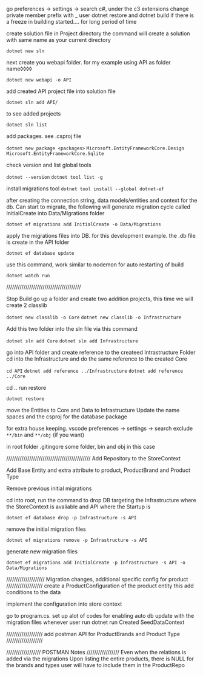 go preferences -> settings -> search c#, under the c3 extensions change private member prefix with _
user dotnet restore and dotnet build if there is a freeze in building started.... for long period of time

create solution file in Project directory
the command will create a solution with same name as your current directory

`dotnet new sln`

next create you webapi folder. for my example using API as folder name◊◊◊◊

`dotnet new webapi -o API`

add created API project file into solution file

`dotnet sln add API/`

to see added projects

`dotnet sln list`

add packages. see .csproj file 

`dotnet new package <packages>`
`Microsoft.EntityFrameworkCore.Design`
`Microsoft.EntityFrameworkCore.Sqlite`

check version and list global tools

`dotnet --version`
`dotnet tool list -g`

install migrations tool
`dotnet tool install --global dotnet-ef`            

after creating the connection string, data models/entities and context for the db.
Can start to migrate, the following will generate migration cycle called InitialCreate into Data/Migrations folder

`dotnet ef migrations add InitialCreate -o Data/Migrations`

apply the migrations files into DB. for this development example. the .db file is create in the API folder

`dotnet ef database update`

use this command, work similar to nodemon for auto restarting of build

`dotnet watch run`

///////////////////////////////////////

Stop Build go up a folder and create two addition projects, this time we will create 2 classlib

`dotnet new classlib -o Core`
`dotnet new classlib -o Infrastructure`

Add this two folder into the sln file via this command

`dotnet sln add Core`
`dotnet sln add Infrastructure`

go into API folder and create reference to the createed Intrastructure Folder
cd into the Infrastructure and do the same reference to the created Core

`cd API`
`dotnet add reference ../Infrastructure`
`dotnet add reference ../Core`

cd .. run restore

`dotnet restore`

move the Entities to Core and Data to Infrastructure
Update the name spaces and the csproj for the database package

for extra house keeping. vscode preferences -> settings -> search exclude `**/bin` and `**/obj` (if you want)

in root folder .gitingore some folder, bin and obj in this case

////////////////////////////////////////////
Add Repository to the StoreContext

Add Base Entity and extra attribute to product, ProductBrand and Product Type

Remove previous initial migrations

cd into root, run the command to drop DB targeting the Infrastructure where the StoreContext is avaliable 
and API where the Startup is

`dotnet ef database drop -p Infrastructure -s API`

remove the initial migration files

`dotnet ef migrations remove -p Infrastructure -s API`

generate new migration files

`dotnet ef migrations add InitialCreate -p Infrastructure -s API -o Data/Migrations`

////////////////////
Migration changes, additional specific config for product
///////////////////
create a ProductConfiguration of the product entity
this add conditions to the data

implement the configuration into store context

go to program.cs. set up alot of codes for enabling auto db update with the migration files whenever user run dotnet run
Created SeedDataContext


///////////////////
add postman API for ProductBrands and Product Type
///////////////////

//////////////////
POSTMAN Notes
/////////////////
Even when the relations is added via the migrations
Upon listing the entire products, there is NULL for the brands and types
user will have to include them in the ProductRepo